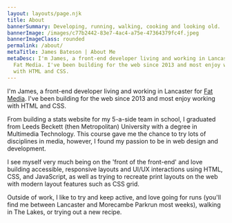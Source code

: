 ```yaml
---
layout: layouts/page.njk
title: About
bannerSummary: Developing, running, walking, cooking and looking old.
bannerImage: /images/c77b2442-83e7-4ac4-a75e-47364379fc4f.jpeg
bannerImageClass: rounded
permalink: /about/
metaTitle: James Bateson | About Me
metaDesc: I'm James, a front-end developer living and working in Lancaster for
  Fat Media. I've been building for the web since 2013 and most enjoy working
  with HTML and CSS.
---
```

I'm James, a front-end developer living and working in Lancaster for [Fat Media](https://www.fatmedia.co.uk/). I've been building for the web since 2013 and most enjoy working with HTML and CSS.

From building a stats website for my 5-a-side team in school, I graduated from Leeds Beckett (then Metropolitan) University with a degree in Multimedia Technology. This course gave me the chance to try lots of disciplines in media, however, I found my passion to be in web design and development.

I see myself very much being on the 'front of the front-end' and love building accessible, responsive layouts and UI/UX interactions using HTML, CSS, and JavaScript, as well as trying to recreate print layouts on the web with modern layout features such as CSS grid.

Outside of work, I like to try and keep active, and love going for runs (you'll find me between Lancaster and Morecambe Parkrun most weeks), walking in The Lakes, or trying out a new recipe.